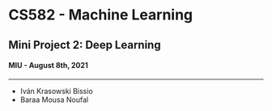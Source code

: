 # CS582 - Machine Learning
## Mini Project 2: Deep Learning
#### MIU - August 8th, 2021
----
- Iván Krasowski Bissio
- Baraa Mousa Noufal